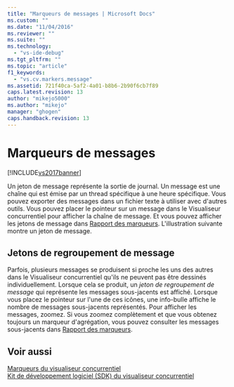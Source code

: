 ```yaml
---
title: "Marqueurs de messages | Microsoft Docs"
ms.custom: ""
ms.date: "11/04/2016"
ms.reviewer: ""
ms.suite: ""
ms.technology: 
  - "vs-ide-debug"
ms.tgt_pltfrm: ""
ms.topic: "article"
f1_keywords: 
  - "vs.cv.markers.message"
ms.assetid: 721f40ca-5af2-4a01-b8b6-2b90f6cb7f89
caps.latest.revision: 13
author: "mikejo5000"
ms.author: "mikejo"
manager: "ghogen"
caps.handback.revision: 13
---
```

# Marqueurs de messages
[!INCLUDE[vs2017banner](../code-quality/includes/vs2017banner.md)]

Un jeton de message représente la sortie de journal.  Un message est une chaîne qui est émise par un thread spécifique à une heure spécifique.  Vous pouvez exporter des messages dans un fichier texte à utiliser avec d'autres outils.  Vous pouvez placer le pointeur sur un message dans le Visualiseur concurrentiel pour afficher la chaîne de message.  Et vous pouvez afficher les jetons de message dans [Rapport des marqueurs](../profiling/markers-report.md).  L'illustration suivante montre un jeton de message.  
  
## Jetons de regroupement de message  
 Parfois, plusieurs messages se produisent si proche les uns des autres dans le Visualiseur concurrentiel qu'ils ne peuvent pas être dessinés individuellement.  Lorsque cela se produit, un *jeton de regroupement de message* qui représente les messages sous\-jacents est affiché.  Lorsque vous placez le pointeur sur l'une de ces icônes, une info\-bulle affiche le nombre de messages sous\-jacents représentés.  Pour afficher les messages, zoomez. Si vous zoomez complètement et que vous obtenez toujours un marqueur d'agrégation, vous pouvez consulter les messages sous\-jacents dans [Rapport des marqueurs](../profiling/markers-report.md).  
  
## Voir aussi  
 [Marqueurs du visualiseur concurrentiel](../profiling/concurrency-visualizer-markers.md)   
 [Kit de développement logiciel \(SDK\) du visualiseur concurrentiel](../profiling/concurrency-visualizer-sdk.md)